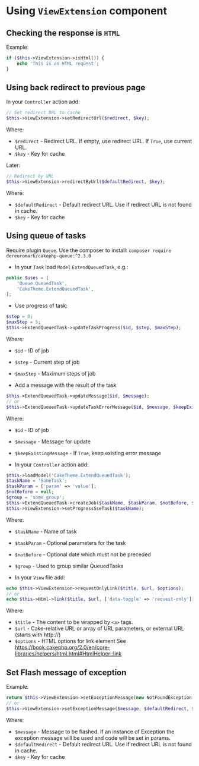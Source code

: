 # Using `ViewExtension` component

## Checking the response is `HTML`

Example:
```php
if ($this->ViewExtension->isHtml()) {
    echo 'This is an HTML request';
}
```

## Using back redirect to previous page

In your `Controller` action add:
```php
// Set redirect URL to cache
$this->ViewExtension->setRedirectUrl($redirect, $key);
```
Where:
- `$redirect` - Redirect URL. If empty, use redirect URL. If `True`, use current URL.
- `$key` - Key for cache

Later:
```php
// Redirect by URL
$this->ViewExtension->redirectByUrl($defaultRedirect, $key);
```
Where:
- `$defaultRedirect` - Default redirect URL. Use if redirect URL is not found in cache.
- `$key` - Key for cache

## Using queue of tasks

Require plugin `Queue`. Use the composer to install:
`composer require dereuromark/cakephp-queue:^2.3.0`

- In your `Task` load `Model` `ExtendQueuedTask`, e.g.:
```php
public $uses = [
    'Queue.QueuedTask',
    'CakeTheme.ExtendQueuedTask',
];
```
- Use progress of task:
```php
$step = 0;
$maxStep = 5;
$this->ExtendQueuedTask->updateTaskProgress($id, $step, $maxStep);
```
Where:
- `$id` - ID of job
- `$step` - Current step of job
- `$maxStep` - Maximum steps of job

- Add a message with the result of the task
```php
$this->ExtendQueuedTask->updateMessage($id, $message);
// or
$this->ExtendQueuedTask->updateTaskErrorMessage($id, $message, $keepExistingMessage);
```
Where:
- `$id` - ID of job
- `$message` - Message for update
- `$keepExistingMessage` - If `True`, keep existing error message

- In your `Controller` action add:
```php
$this->loadModel('CakeTheme.ExtendQueuedTask');
$taskName = 'SomeTask';
$taskParam = ['param' => 'value'];
$notBefore = null;
$group = 'some_group';
$this->ExtendQueuedTask->createJob($taskName, $taskParam, $notBefore, $group);
$this->ViewExtension->setProgressSseTask($taskName);
```
Where:
- `$taskName` - Name of task
- `$taskParam` - Optional parameters for the task
- `$notBefore` - Optional date which must not be preceded
- `$group` - Used to group similar QueuedTasks

- In your `View` file add:
```php
echo $this->ViewExtension->requestOnlyLink($title, $url, $options);
// or
echo $this->Html->link($title, $url, ['data-toggle' => 'request-only']);
```
Where:
- `$title` - The content to be wrapped by `<a>` tags.
- `$url` - Cake-relative URL or array of URL parameters, or external URL (starts with http://)
- `$options` - HTML options for link element
See https://book.cakephp.org/2.0/en/core-libraries/helpers/html.html#HtmlHelper::link

## Set Flash message of exception

Example:
```php
return $this->ViewExtension->setExceptionMessage(new NotFoundException(__('Invalid ID for record of post')));
// or
$this->ViewExtension->setExceptionMessage($message, $defaultRedirect, $key);
```
Where:
- `$message` - Message to be flashed. If an instance of Exception the exception 
  message will be used and code will be set in params.
- `$defaultRedirect` - Default redirect URL. Use if redirect URL is not found in cache.
- `$key` - Key for cache
